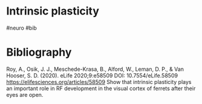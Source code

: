 # Intrinsic plasticity

#neuro #bib

# Bibliography

Roy, A., Osik, J. J., Meschede-Krasa, B., Alford, W., Leman, D. P., & Van Hooser, S. D. (2020). eLife 2020;9:e58509 DOI: 10.7554/eLife.58509
https://elifesciences.org/articles/58509
Show that intrinsic plasticity plays an important role in RF development in the visual cortex of ferrets after their eyes are open.